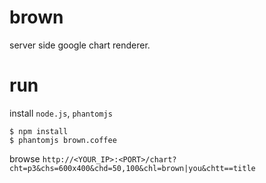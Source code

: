 # brown

server side google chart renderer.


# run

install `node.js`, `phantomjs`

    $ npm install
    $ phantomjs brown.coffee

browse `http://<YOUR_IP>:<PORT>/chart?cht=p3&chs=600x400&chd=50,100&chl=brown|you&chtt==title`
